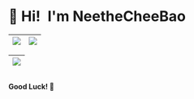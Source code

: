 # 👋 Hi!&ensp;I'm NeetheCheeBao

| <a href="https://github.com/NeetheCheeBao"><img src="https://github-readme-stats.vercel.app/api/top-langs/?username=NeetheCheeBao&layout=donut&bg_color=30,ff4af3,608bf7&title_color=fff&text_color=fff" /></a> | <a href="https://github.com/NeetheCheeBao"><img src="https://github-readme-stats.vercel.app/api?username=NeetheCheeBao&show_icons=true&theme=ambient_gradient&rank_icon=github" /></a> |
|---|---|

| <a href="https://github.com/NeetheCheeBao"><img src="https://github-readme-stats.vercel.app/api/pin/?username=NeetheCheeBao&repo=github-readme-stats&cache_seconds=86400&theme=ambient_gradient" /></a> |
|---|

##
**Good Luck! 🍺**

